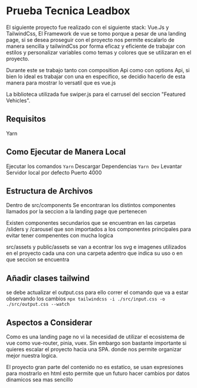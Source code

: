 # Prueba Tecnica Leadbox

El siguiente proyecto fue realizado con el siguiente stack: Vue.Js y TailwindCss, El Framework de vue se tomo porque a pesar de una landing page, si se desea proseguir con el proyecto nos permite escalarlo de manera sencilla y tailwindCss por forma eficaz y eficiente de trabajar con estilos y personalizar variables como temas y colores que se utilizaran en el proyecto.

Durante este se trabajo tanto con composition Api como con options Api, si bien lo ideal es trabajar con una en especifico, se decidio hacerlo de esta manera para mostrar lo versatil que es vue.js

La biblioteca utilizada fue swiper.js para el carrusel del seccion "Featured Vehicles".


## Requisitos

Yarn

## Como Ejecutar de Manera Local
Ejecutar los comandos
`Yarn` Descargar Dependencias
`Yarn Dev` Levantar Servidor local por defecto Puerto 4000

##  Estructura de Archivos 

Dentro de src/components Se encontraran los distintos componentes llamados por la seccion a la landing page que pertenecen 

Existen componentes secundarios que se encuentran en las carpetas /sliders y /carousel que son importados a los componentes principales para evitar tener compenentes con mucha logica

src/assets y public/assets se van a econtrar los svg e imagenes utilizados en el proyecto cada una con una carpeta adentro que indica su uso o en que seccion se encuentra



## Añadir clases tailwind
se debe actualizar el output.css para ello correr el comando que va a estar observando los cambios 
`npx tailwindcss -i ./src/input.css -o ./src/output.css --watch`

## Aspectos a Considerar

Como es una landing page no vi la necesidad de utilizar el ecosistema de vue como vue-router, pinia, vuex. Sin embargo son bastante importante si quieres escalar el proyecto hacia una SPA. donde nos permite organizar mejor nuestra logica.

El proyecto gran parte del contenido no es estatico, se usan expresiones para mostrarlo en html esto permite que un futuro hacer cambios por datos dinamicos sea mas sencillo




